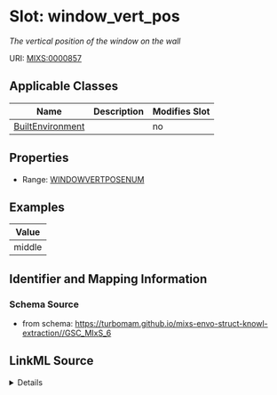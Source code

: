 # Slot: window_vert_pos


_The vertical position of the window on the wall_



URI: [MIXS:0000857](https://w3id.org/mixs/0000857)



<!-- no inheritance hierarchy -->




## Applicable Classes

| Name | Description | Modifies Slot |
| --- | --- | --- |
[BuiltEnvironment](BuiltEnvironment.md) |  |  no  |







## Properties

* Range: [WINDOWVERTPOSENUM](WINDOWVERTPOSENUM.md)






## Examples

| Value |
| --- |
| middle |

## Identifier and Mapping Information







### Schema Source


* from schema: https://turbomam.github.io/mixs-envo-struct-knowl-extraction//GSC_MIxS_6




## LinkML Source

<details>
```yaml
name: window_vert_pos
description: The vertical position of the window on the wall
title: window vertical position
notes:
- window
examples:
- value: middle
from_schema: https://turbomam.github.io/mixs-envo-struct-knowl-extraction//GSC_MIxS_6
rank: 1000
slot_uri: MIXS:0000857
multivalued: false
alias: window_vert_pos
domain_of:
- BuiltEnvironment
range: WINDOW_VERT_POS_ENUM
required: false
recommended: false

```
</details>